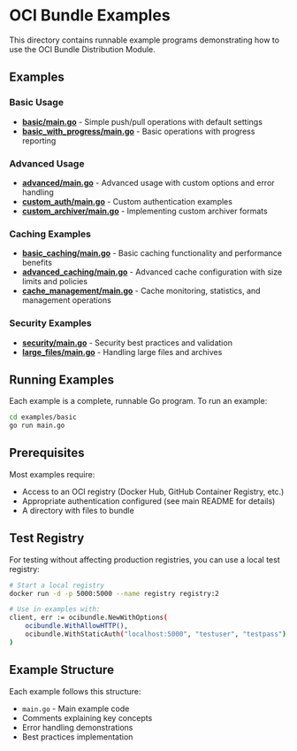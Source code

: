 # OCI Bundle Examples

This directory contains runnable example programs demonstrating how to use the OCI Bundle Distribution Module.

## Examples

### Basic Usage

- **[basic/main.go](./basic/main.go)** - Simple push/pull operations with default settings
- **[basic_with_progress/main.go](./basic_with_progress/main.go)** - Basic operations with progress reporting

### Advanced Usage

- **[advanced/main.go](./advanced/main.go)** - Advanced usage with custom options and error handling
- **[custom_auth/main.go](./custom_auth/main.go)** - Custom authentication examples
- **[custom_archiver/main.go](./custom_archiver/main.go)** - Implementing custom archiver formats

### Caching Examples

- **[basic_caching/main.go](./basic_caching/main.go)** - Basic caching functionality and performance benefits
- **[advanced_caching/main.go](./advanced_caching/main.go)** - Advanced cache configuration with size limits and policies
- **[cache_management/main.go](./cache_management/main.go)** - Cache monitoring, statistics, and management operations

### Security Examples

- **[security/main.go](./security/main.go)** - Security best practices and validation
- **[large_files/main.go](./large_files/main.go)** - Handling large files and archives

## Running Examples

Each example is a complete, runnable Go program. To run an example:

```bash
cd examples/basic
go run main.go
```

## Prerequisites

Most examples require:
- Access to an OCI registry (Docker Hub, GitHub Container Registry, etc.)
- Appropriate authentication configured (see main README for details)
- A directory with files to bundle

## Test Registry

For testing without affecting production registries, you can use a local test registry:

```bash
# Start a local registry
docker run -d -p 5000:5000 --name registry registry:2

# Use in examples with:
client, err := ocibundle.NewWithOptions(
    ocibundle.WithAllowHTTP(),
    ocibundle.WithStaticAuth("localhost:5000", "testuser", "testpass"),
)
```

## Example Structure

Each example follows this structure:
- `main.go` - Main example code
- Comments explaining key concepts
- Error handling demonstrations
- Best practices implementation

